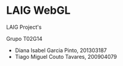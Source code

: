 # LAIG WebGL
LAIG Project's

Grupo T02G14

- Diana Isabel Garcia Pinto, 201303187
- Tiago Miguel Couto Tavares, 200904079
